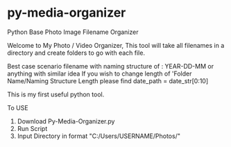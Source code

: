 # py-media-organizer
Python Base Photo Image Filename Organizer 

Welcome to My Photo / Video Organizer, This tool will take all filenames in a directory and create folders to go with each file.


Best case scenario filename with naming structure of : YEAR-DD-MM or anything with similar idea
If you wish to change length of 'Folder Name/Naming Structure Length please find date_path = date_str[0:10]


This is my first useful python tool.

To USE

  1. Download Py-Media-Organizer.py
  2. Run Script
  3. Input Directory in format "C:/Users/USERNAME/Photos/"
  

